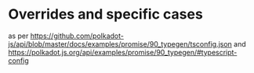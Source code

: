 # Overrides and specific cases

as per https://github.com/polkadot-js/api/blob/master/docs/examples/promise/90_typegen/tsconfig.json and https://polkadot.js.org/api/examples/promise/90_typegen/#typescript-config
